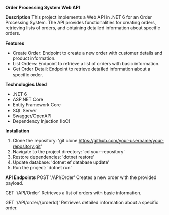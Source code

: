 **Order Processing System Web API**

**Description**
This project implements a Web API in .NET 6 for an Order Processing System. The API provides functionalities for creating orders, retrieving lists of orders, and obtaining detailed information about specific orders.

**Features**
* Create Order: Endpoint to create a new order with customer details and product information.
* List Orders: Endpoint to retrieve a list of orders with basic information.
* Get Order Detail: Endpoint to retrieve detailed information about a specific order.

**Technologies Used**
* .NET 6
* ASP.NET Core
* Entity Framework Core
* SQL Server
* Swagger/OpenAPI
* Dependency Injection (IoC)

**Installation**
1. Clone the repository: 'git clone https://github.com/your-username/your-repository.git'
2. Navigate to the project directory: 'cd your-repository'
3. Restore dependencies: 'dotnet restore'
4. Update database: 'dotnet ef database update'
5. Run the project: 'dotnet run'

**API Endpoints**
POST '/API/Order'
Creates a new order with the provided payload.

GET '/API/Order'
Retrieves a list of orders with basic information.

GET '/API/order/{orderId}'
Retrieves detailed information about a specific order.
